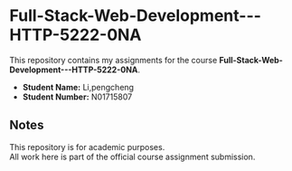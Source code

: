# Full-Stack-Web-Development---HTTP-5222-0NA

This repository contains my assignments for the course **Full-Stack-Web-Development---HTTP-5222-0NA**.

- **Student Name:** Li,pengcheng 
- **Student Number:** N01715807

## Notes
This repository is for academic purposes.  
All work here is part of the official course assignment submission.